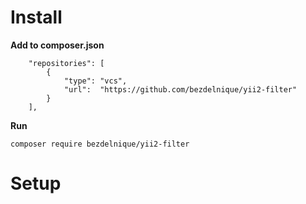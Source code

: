 # Install
**Add to composer.json**
```
    "repositories": [
        {
            "type": "vcs",
            "url":  "https://github.com/bezdelnique/yii2-filter"
        }
    ],
```

**Run**
```
composer require bezdelnique/yii2-filter
```


# Setup
